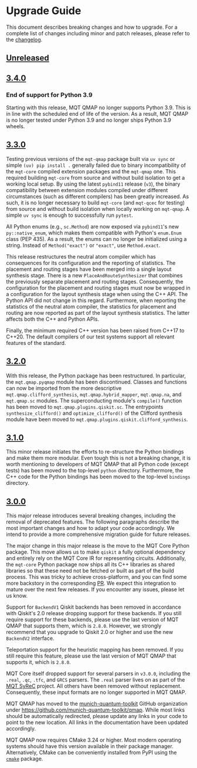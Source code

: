 # Upgrade Guide

This document describes breaking changes and how to upgrade. For a complete list of changes including minor and patch releases, please refer to the [changelog](CHANGELOG.md).

## [Unreleased]

## [3.4.0]

### End of support for Python 3.9

Starting with this release, MQT QMAP no longer supports Python 3.9.
This is in line with the scheduled end of life of the version.
As a result, MQT QMAP is no longer tested under Python 3.9 and no longer ships Python 3.9 wheels.

## [3.3.0]

Testing previous versions of the `mqt-qmap` package built via `uv sync` or simple `(uv) pip install .` generally failed due to binary incompatibility of the `mqt-core` compiled extension packages and the `mqt-qmap` one.
This required building `mqt-core` from source and without build isolation to get a working local setup.
By using the latest `pybind11` release (`v3`), the binary compatibility between extension modules compiled under different circumstances (such as different compilers) has been greatly increased.
As such, it is no longer necessary to build `mqt-core` (and `mqt-qcec` for testing) from source and without build isolation when locally working on `mqt-qmap`.
A simple `uv sync` is enough to successfully run `pytest`.

All Python enums (e.g., `sc.Method`) are now exposed via `pybind11`'s new `py::native_enum`, which makes them compatible with Python's `enum.Enum` class (PEP 435).
As a result, the enums can no longer be initialized using a string.
Instead of `Method("exact")` or `"exact"`, use `Method.exact`.

This release restructures the neutral atom compiler which has consequences for its configuration and the reporting of statistics.
The placement and routing stages have been merged into a single layout synthesis stage.
There is a new `PlaceAndRouteSynthesizer` that combines the previously separate placement and routing stages.
Consequently, the configuration for the placement and routing stages must now be wrapped in a configuration for the layout synthesis stage when using the C++ API.
The Python API did not change in this regard.
Furthermore, when reporting the statistics of the neutral atom compiler, the statistics for placement and routing are now reported as part of the layout synthesis statistics.
The latter affects both the C++ and Python APIs.

Finally, the minimum required C++ version has been raised from C++17 to C++20.
The default compilers of our test systems support all relevant features of the standard.

## [3.2.0]

With this release, the Python package has been restructured.
In particular, the `mqt.qmap.pyqmap` module has been discontinued.
Classes and functions can now be imported from the more descriptive `mqt.qmap.clifford_synthesis`, `mqt.qmap.hybrid_mapper`, `mqt.qmap.na`, and `mqt.qmap.sc` modules.
The superconducting module's `compile()` function has been moved to `mqt.qmap.plugins.qiskit.sc`.
The entrypoints `synthesize_clifford()` and `optimize_clifford()` of the Clifford synthesis module have been moved to `mqt.qmap.plugins.qiskit.clifford_synthesis`.

## [3.1.0]

This minor release initiates the efforts to re-structure the Python bindings and make them more modular.
Even tough this is not a breaking change, it is worth mentioning to developers of MQT QMAP that all Python code (except tests) has been moved to the top-level `python` directory.
Furthermore, the C++ code for the Python bindings has been moved to the top-level `bindings` directory.

## [3.0.0]

This major release introduces several breaking changes, including the removal of deprecated features.
The following paragraphs describe the most important changes and how to adapt your code accordingly.
We intend to provide a more comprehensive migration guide for future releases.

The major change in this major release is the move to the MQT Core Python package.
This move allows us to make `qiskit` a fully optional dependency and entirely rely on the MQT Core IR for representing circuits.
Additionally, the `mqt-core` Python package now ships all its C++ libraries as shared libraries so that these need not be fetched or built as part of the build process.
This was tricky to achieve cross-platform, and you can find some more backstory in the corresponding [PR](https://github.com/munich-quantum-toolkit/qmap/pulls/418).
We expect this integration to mature over the next few releases.
If you encounter any issues, please let us know.

Support for `BackendV1` Qiskit backends has been removed in accordance with Qiskit's 2.0 release dropping support for these backends.
If you still require support for these backends, please use the last version of MQT QMAP that supports them, which is `2.8.0`.
However, we strongly recommend that you upgrade to Qiskit 2.0 or higher and use the new `BackendV2` interface.

Teleportation support for the heuristic mapping has been removed.
If you still require this feature, please use the last version of MQT QMAP that supports it, which is `2.8.0`.

MQT Core itself dropped support for several parsers in `v3.0.0`, including the `.real`, `.qc`, `.tfc`, and `GRCS` parsers.
The `.real` parser lives on as part of the [MQT SyReC] project. All others have been removed without replacement.
Consequently, these input formats are no longer supported in MQT QMAP.

MQT QMAP has moved to the [munich-quantum-toolkit](https://github.com/munich-quantum-toolkit) GitHub organization under https://github.com/munich-quantum-toolkit/qmap.
While most links should be automatically redirected, please update any links in your code to point to the new location.
All links in the documentation have been updated accordingly.

MQT QMAP now requires CMake 3.24 or higher.
Most modern operating systems should have this version available in their package manager.
Alternatively, CMake can be conveniently installed from PyPI using the [`cmake`](https://pypi.org/project/cmake/) package.

<!-- Version links -->

[unreleased]: https://github.com/munich-quantum-toolkit/qmap/compare/v3.4.0...HEAD
[3.4.0]: https://github.com/munich-quantum-toolkit/qmap/compare/v3.3.0...v3.4.0
[3.3.0]: https://github.com/munich-quantum-toolkit/qmap/compare/v3.2.0...v3.3.0
[3.2.0]: https://github.com/munich-quantum-toolkit/qmap/compare/v3.1.0...v3.2.0
[3.1.0]: https://github.com/munich-quantum-toolkit/qmap/compare/v3.0.0...v3.1.0
[3.0.0]: https://github.com/munich-quantum-toolkit/qmap/compare/v2.8.0...v3.0.0

<!-- Other links -->

[MQT SyReC]: https://github.com/munich-quantum-toolkit/syrec
